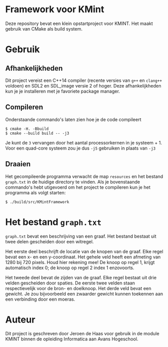 # Framework voor KMint

Deze repository bevat een klein opstartproject voor KMINT. Het maakt gebruik van CMake als build system.

# Gebruik

## Afhankelijkheden

Dit project vereist een C++14 compiler (recente versies van `g++` en `clang++` voldoen) en SDL2 en SDL_image versie 2 of hoger. Deze afhankelijkheden kun je je installeren met je favoriete package manager.

## Compileren

Onderstaande commando's laten zien hoe je de code compileert

```
$ cmake -H. -Bbuild
$ cmake --build build -- -j3
```

Je kunt de `3` vervangen door het aantal processorkernen in je systeem + 1. Voor een quad-core systeem zou je dus `-j5` gebruiken in plaats van `-j3`

## Draaien

Het gecompileerde programma verwacht de map `resources` en het bestand `graph.txt` in de huidige directory te vinden. Als je bovenstaande commando's hebt utigevoerd om het project te compileren kun je het programma als volgt starten:

```
$ ./build/src/KMintFramework 
```

# Het bestand `graph.txt`

`graph.txt` bevat een beschrijving van een graaf. Het bestand bestaat uit twee delen gescheiden door een witregel.

Het eerste deel beschrijft de locatie van de knopen van de graaf. Elke regel bevat een x- en een y-coordinaat. Het gehele veld heeft een afmeting van 1280 bij 720 pixels. Houd hier rekening mee! De knoop op regel 1, krijgt automatisch index 0; de knoop op regel 2 index 1 enzovoorts.

Het tweede deel bevat de zijden van de graaf. Elke regel bestaat uit drie velden gescheiden door spaties. De eerste twee velden staan respectievelijk voor de bron- en doelknoop. Het derde veld bevat een gewicht. Je zou bijvoorbeeld een zwaarder gewicht kunnen toekennen aan een verbinding door een moeras.

# Auteur

Dit project is geschreven door Jeroen de Haas voor gebruik in de module KMINT binnen de opleiding Informatica aan Avans Hogeschool.